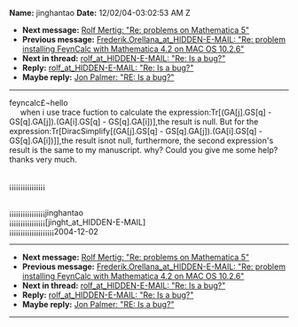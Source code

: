 **Name:** jinghantao
**Date:** 12/02/04-03:02:53 AM Z

  - **Next message:** [Rolf Mertig: "Re: problems on Mathematica
    5"](0239.html)
  - **Previous message:** [Frederik.Orellana_at_HIDDEN-E-MAIL: "Re: problem
    installing FeynCalc with Mathematica 4.2 on MAC OS
    10.2.6"](0237.html)
  - **Next in thread:** [rolf_at_HIDDEN-E-MAIL: "Re: Is a bug?"](0240.html)
  - **Reply:** [rolf_at_HIDDEN-E-MAIL: "Re: Is a bug?"](0240.html)
  - **Maybe reply:** [Jon Palmer: "RE: Is a bug?"](0251.html)

-----

feyncalc£¬hello  
     when i use trace fuction to calculate the
expression:Tr[(GA[j].GS[q] -
GS[q].GA[j]).(GA[i].GS[q] -
GS[q].GA[i])],the result is null. But for the
expression:Tr[DiracSimplify[(GA[j].GS[q] -
GS[q].GA[j]).(GA[i].GS[q] -
GS[q].GA[i])]],the result isnot null,
furthermore, the second expression's result is the same to my
manuscript. why? Could you give me some help? thanks very much.  
          

¡¡¡¡¡¡¡¡¡¡¡¡¡¡¡¡  
                                   

¡¡¡¡¡¡¡¡¡¡¡¡¡¡¡¡jinghantao  
¡¡¡¡¡¡¡¡¡¡¡¡¡¡¡¡[jinght_at_HIDDEN-E-MAIL]  
¡¡¡¡¡¡¡¡¡¡¡¡¡¡¡¡¡¡¡¡2004-12-02  

-----

  - **Next message:** [Rolf Mertig: "Re: problems on Mathematica
    5"](0239.html)
  - **Previous message:** [Frederik.Orellana_at_HIDDEN-E-MAIL: "Re: problem
    installing FeynCalc with Mathematica 4.2 on MAC OS
    10.2.6"](0237.html)
  - **Next in thread:** [rolf_at_HIDDEN-E-MAIL: "Re: Is a bug?"](0240.html)
  - **Reply:** [rolf_at_HIDDEN-E-MAIL: "Re: Is a bug?"](0240.html)
  - **Maybe reply:** [Jon Palmer: "RE: Is a bug?"](0251.html)

-----

